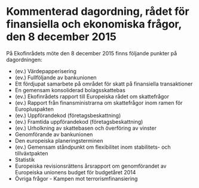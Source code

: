 # Kommenterad dagordning, rådet för finansiella och ekonomiska frågor, den 8 december 2015

På Ekofinrådets möte den 8 december 2015 finns följande punkter på dagordningen:

* (ev.) Värdepapperisering
* (ev.) Fullföljande av bankunionen
* Ett fördjupat samarbete på området för skatt på finansiella transaktioner
* En gemensam konsoliderad bolagsskattebas
* (ev.) Ekofinrådets rapport till Europeiska rådet om skattefrågor
* (ev.) Rapport från finansministrarna om skattefrågor inom ramen för Europluspakten
* (ev.) Uppförandekod (företagsbeskattning)
* (ev.) Framtida uppförandekod (företagsbeskattning)
* (ev.) Urholkning av skattebasen och överföring av vinster
* Genomförande av bankunionen
* Den europeiska planeringsterminen
* (ev.) Gemensam ståndpunkt om flexibilitet inom stabilitets\- och tillväxtpakten
* Statistik
* Europeiska revisionsrättens årsrapport om genomförandet av Europeiska unionens budget för budgetåret 2014
* Övriga frågor \- Kampen mot terrorismfinansiering
